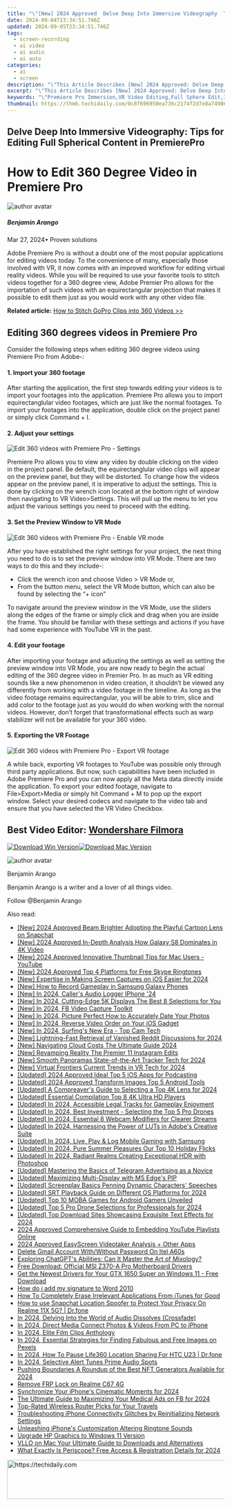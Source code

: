 ```yaml
---
title: "\"[New] 2024 Approved  Delve Deep Into Immersive Videography  Tips for Editing Full Spherical Content in PremierePro\""
date: 2024-09-04T23:34:51.746Z
updated: 2024-09-05T23:34:51.746Z
tags: 
  - screen-recording
  - ai video
  - ai audio
  - ai auto
categories: 
  - ai
  - screen
description: "\"This Article Describes [New] 2024 Approved: Delve Deep Into Immersive Videography: Tips for Editing Full Spherical Content in PremierePro\""
excerpt: "\"This Article Describes [New] 2024 Approved: Delve Deep Into Immersive Videography: Tips for Editing Full Spherical Content in PremierePro\""
keywords: "\"Premiere Pro Immersion,VR Video Editing,Full Sphere Edit,360-Edit Tips,Premiere Pro Techniques,Spherical Content Guide,Immersive Editor's Path\""
thumbnail: https://thmb.techidaily.com/0c8f696950ea736c2174f2d7e8a74906124afdbd8faac5e2796b198a9b431fdb.jpg
---
```


## Delve Deep Into Immersive Videography: Tips for Editing Full Spherical Content in PremierePro

# How to Edit 360 Degree Video in Premiere Pro

![author avatar](https://images.wondershare.com/filmora/article-images/benjamin-arango-author.jpg)

##### Benjamin Arango

 Mar 27, 2024• Proven solutions

 Adobe Premiere Pro is without a doubt one of the most popular applications for editing videos today. To the convenience of many, especially those involved with VR, it now comes with an improved workflow for editing virtual reality videos. While you will be required to use your favorite tools to stitch videos together for a 360 degree view, Adobe Premier Pro allows for the importation of such videos with an equirectangular projection that makes it possible to edit them just as you would work with any other video file.

**Related article:** [How to Stitch GoPro Clips into 360 Videos >>](https://tools.techidaily.com/wondershare/filmora/download/)

## Editing 360 degrees videos in Premiere Pro

 Consider the following steps when editing 360 degree videos using Premiere Pro from Adobe-:

#### 1. Import your 360 footage

 After starting the application, the first step towards editing your videos is to import your footages into the application. Premiere Pro allows you to import equirectanglular video footages, which are just like the normal footages. To import your footages into the application, double click on the project panel or simply click Command + I.

#### 2. Adjust your settings

![Edit 360 videos with Premiere Pro - Settings](https://images.wondershare.com/filmora/article-images/360-editing-settings.jpg)

 Premiere Pro allows you to view any video by double clicking on the video in the project panel. Be default, the equirectanglular video clips will appear on the preview panel, but they will be distorted. To change how the videos appear on the preview panel, it is imperative to adjust the settings. This is done by clicking on the wrench icon located at the bottom right of window then navigating to VR Video>Settings. This will pull up the menu to let you adjust the various settings you need to proceed with the editing.

#### 3. Set the Preview Window to VR Mode

![Edit 360 videos with Premiere Pro - Enable VR mode](https://images.wondershare.com/filmora/article-images/enable-vr-mode.jpg)

 After you have established the right settings for your project, the next thing you need to do is to set the preview window into VR Mode. There are two ways to do this and they include-:

* Click the wrench icon and choose Video > VR Mode or,
* From the button menu, select the VR Mode button, which can also be found by selecting the “+ icon”

 To navigate around the preview window in the VR Mode, use the sliders along the edges of the frame or simply click and drag when you are inside the frame. You should be familiar with these settings and actions if you have had some experience with YouTube VR in the past.

#### 4. Edit your footage

 After importing your footage and adjusting the settings as well as setting the preview window into VR Mode, you are now ready to begin the actual editing of the 360 degree video in Premier Pro. In as much as VR editing sounds like a new phenomenon in video creation, it shouldn’t be viewed any differently from working with a video footage in the timeline. As long as the video footage remains equirectangular, you will be able to trim, slice and add color to the footage just as you would do when working with the normal videos. However, don’t forget that transformational effects such as warp stabilizer will not be available for your 360 video.

#### 5. Exporting the VR Footage

![Edit 360 videos with Premiere Pro - Export VR footage]( https://images.wondershare.com/filmora/article-images/export-vr-footage.jpg)

 A while back, exporting VR footages to YouTube was possible only through third party applications. But now, such capabilities have been included in Adobe Premiere Pro and you can now apply all the Meta data directly inside the application. To export your edited footage, navigate to File>Export>Media or simply hit Command + M to pop up the export window. Select your desired codecs and navigate to the video tab and ensure that you have selected the VR Video Checkbox.

## Best Video Editor: [Wondershare Filmora](https://tools.techidaily.com/wondershare/filmora/download/)

[![Download Win Version](https://images.wondershare.com/filmora/guide/download-btn-win.jpg)](https://tools.techidaily.com/wondershare/filmora/download/)[![Download Mac Version](https://images.wondershare.com/filmora/guide/download-btn-mac.jpg)](https://tools.techidaily.com/wondershare/filmora/download/)

![author avatar](https://images.wondershare.com/filmora/article-images/benjamin-arango-author.jpg)

Benjamin Arango

Benjamin Arango is a writer and a lover of all things video.

Follow @Benjamin Arango


<ins class="adsbygoogle"
     style="display:block"
     data-ad-format="autorelaxed"
     data-ad-client="ca-pub-7571918770474297"
     data-ad-slot="1223367746"></ins>



<ins class="adsbygoogle"
     style="display:block"
     data-ad-client="ca-pub-7571918770474297"
     data-ad-slot="8358498916"
     data-ad-format="auto"
     data-full-width-responsive="true"></ins>


<span class="atpl-alsoreadstyle">Also read:</span>
<div><ul>
<li><a href="https://article-helps.techidaily.com/new-2024-approved-beam-brighter-adopting-the-playful-cartoon-lens-on-snapchat/"><u>[New] 2024 Approved  Beam Brighter  Adopting the Playful Cartoon Lens on Snapchat</u></a></li>
<li><a href="https://fox-info.techidaily.com/new-2024-approved-in-depth-analysis-how-galaxy-s8-dominates-in-4k-video/"><u>[New] 2024 Approved  In-Depth Analysis  How Galaxy S8 Dominates in 4K Video</u></a></li>
<li><a href="https://youtube-sure.techidaily.com/024-approved-innovative-thumbnail-tips-for-mac-users-youtube/"><u>[New] 2024 Approved  Innovative Thumbnail Tips for Mac Users - YouTube</u></a></li>
<li><a href="https://article-helps.techidaily.com/new-2024-approved-top-4-platforms-for-free-skype-ringtones/"><u>[New] 2024 Approved  Top 4 Platforms for Free Skype Ringtones</u></a></li>
<li><a href="https://on-screen-recording.techidaily.com/new-expertise-in-making-screen-captures-on-ios-easier-for-2024/"><u>[New] Expertise in Making Screen Captures on iOS Easier for 2024</u></a></li>
<li><a href="https://screen-mirroring-recording.techidaily.com/new-how-to-record-gameplay-in-samsung-galaxy-phones/"><u>[New] How to Record Gameplay in Samsung Galaxy Phones</u></a></li>
<li><a href="https://article-helps.techidaily.com/new-in-2024-callers-audio-logger-iphone-24/"><u>[New] In 2024, Caller's Audio Logger  IPhone '24</u></a></li>
<li><a href="https://article-helps.techidaily.com/new-in-2024-cutting-edge-5k-displays-the-best-8-selections-for-you/"><u>[New] In 2024, Cutting-Edge 5K Displays  The Best 8 Selections for You</u></a></li>
<li><a href="https://facebook-video-content.techidaily.com/new-in-2024-fb-video-capture-toolkit/"><u>[New] In 2024, FB Video Capture Toolkit</u></a></li>
<li><a href="https://article-helps.techidaily.com/new-in-2024-picture-perfect-how-to-accurately-date-your-photos/"><u>[New] In 2024, Picture Perfect  How to Accurately Date Your Photos</u></a></li>
<li><a href="https://article-helps.techidaily.com/new-in-2024-reverse-video-order-on-your-ios-gadget/"><u>[New] In 2024, Reverse Video Order on Your iOS Gadget</u></a></li>
<li><a href="https://article-helps.techidaily.com/new-in-2024-surfings-new-era-top-cam-tech/"><u>[New] In 2024, Surfing's New Era - Top Cam Tech</u></a></li>
<li><a href="https://article-helps.techidaily.com/new-lightning-fast-retrieval-of-vanished-reddit-discussions-for-2024/"><u>[New] Lightning-Fast Retrieval of Vanished Reddit Discussions for 2024</u></a></li>
<li><a href="https://article-helps.techidaily.com/new-navigating-cloud-costs-the-ultimate-guide-2024/"><u>[New] Navigating Cloud Costs  The Ultimate Guide 2024</u></a></li>
<li><a href="https://instagram-video-files.techidaily.com/new-revamping-reality-the-premier-11-instagram-edits/"><u>[New] Revamping Reality  The Premier 11 Instagram Edits</u></a></li>
<li><a href="https://article-helps.techidaily.com/new-smooth-panoramas-state-of-the-art-tracker-tech-for-2024/"><u>[New] Smooth Panoramas  State-of-the-Art Tracker Tech for 2024</u></a></li>
<li><a href="https://article-helps.techidaily.com/new-virtual-frontiers-current-trends-in-vr-tech-for-2024/"><u>[New] Virtual Frontiers  Current Trends in VR Tech for 2024</u></a></li>
<li><a href="https://article-helps.techidaily.com/updated-2024-approved-ideal-top-5-ios-apps-for-podcasting/"><u>[Updated] 2024 Approved  Ideal Top 5 iOS Apps for Podcasting</u></a></li>
<li><a href="https://article-helps.techidaily.com/updated-2024-approved-transform-images-top-5-android-tools/"><u>[Updated] 2024 Approved  Transform Images  Top 5 Android Tools</u></a></li>
<li><a href="https://article-helps.techidaily.com/updated-a-compreayers-guide-to-selecting-a-top-4k-lens-for-2024/"><u>[Updated] A Compreayer's Guide to Selecting a Top 4K Lens for 2024</u></a></li>
<li><a href="https://article-helps.techidaily.com/updated-essential-compilation-top-8-4k-ultra-hd-players/"><u>[Updated] Essential Compilation  Top 8 4K Ultra HD Players</u></a></li>
<li><a href="https://article-helps.techidaily.com/updated-in-2024-accessible-legal-tracks-for-gameplay-enjoyment/"><u>[Updated] In 2024, Accessible Legal Tracks for Gameplay Enjoyment</u></a></li>
<li><a href="https://article-helps.techidaily.com/updated-in-2024-best-investment-selecting-the-top-5-pro-drones/"><u>[Updated] In 2024, Best Investment - Selecting the Top 5 Pro Drones</u></a></li>
<li><a href="https://article-helps.techidaily.com/updated-in-2024-essential-8-webcam-modifiers-for-clearer-streams/"><u>[Updated] In 2024, Essential 8 Webcam Modifiers for Clearer Streams</u></a></li>
<li><a href="https://article-helps.techidaily.com/updated-in-2024-harnessing-the-power-of-luts-in-adobes-creative-suite/"><u>[Updated] In 2024, Harnessing the Power of LUTs in Adobe's Creative Suite</u></a></li>
<li><a href="https://video-screen-grab.techidaily.com/updated-in-2024-live-play-and-log-mobile-gaming-with-samsung/"><u>[Updated] In 2024, Live, Play & Log  Mobile Gaming with Samsung</u></a></li>
<li><a href="https://article-helps.techidaily.com/updated-in-2024-pure-summer-pleasures-our-top-10-holiday-flicks/"><u>[Updated] In 2024, Pure Summer Pleasures  Our Top 10 Holiday Flicks</u></a></li>
<li><a href="https://article-helps.techidaily.com/updated-in-2024-radiant-realms-creating-exceptional-hdr-with-photoshop/"><u>[Updated] In 2024, Radiant Realms  Creating Exceptional HDR with Photoshop</u></a></li>
<li><a href="https://article-helps.techidaily.com/updated-mastering-the-basics-of-telegram-advertising-as-a-novice/"><u>[Updated] Mastering the Basics of Telegram Advertising as a Novice</u></a></li>
<li><a href="https://article-helps.techidaily.com/updated-maximizing-multi-display-with-ms-edges-pip/"><u>[Updated] Maximizing Multi-Display with MS Edge's PIP</u></a></li>
<li><a href="https://article-helps.techidaily.com/updated-screenplay-basics-penning-dynamic-characters-speeches/"><u>[Updated] Screenplay Basics  Penning Dynamic Characters' Speeches</u></a></li>
<li><a href="https://article-helps.techidaily.com/updated-srt-playback-guide-on-different-os-platforms-for-2024/"><u>[Updated] SRT Playback Guide on Different OS Platforms for 2024</u></a></li>
<li><a href="https://screen-video-capture.techidaily.com/updated-top-10-moba-games-for-android-gamers-unveiled/"><u>[Updated] Top 10 MOBA Games for Android Gamers Unveiled</u></a></li>
<li><a href="https://article-helps.techidaily.com/updated-top-5-pro-drone-selections-for-professionals-for-2024/"><u>[Updated] Top 5 Pro Drone Selections for Professionals for 2024</u></a></li>
<li><a href="https://article-helps.techidaily.com/updated-top-download-sites-showcasing-exquisite-text-effects-for-2024/"><u>[Updated] Top Download Sites Showcasing Exquisite Text Effects for 2024</u></a></li>
<li><a href="https://youtube-videos.techidaily.com/2024-approved-comprehensive-guide-to-embedding-youtube-playlists-online/"><u>2024 Approved  Comprehensive Guide to Embedding YouTube Playlists Online</u></a></li>
<li><a href="https://on-screen-recording.techidaily.com/2024-approved-easyscreen-videotaker-analysis-plus-other-apps/"><u>2024 Approved  EasyScreen Videotaker Analysis + Other Apps</u></a></li>
<li><a href="https://unlock-android.techidaily.com/delete-gmail-account-withwithout-password-on-itel-a60s-by-drfone-android/"><u>Delete Gmail Account With/Without Password On Itel A60s</u></a></li>
<li><a href="https://tech-hub.techidaily.com/exploring-chatgpts-abilities-can-it-master-the-art-of-mixology/"><u>Exploring ChatGPT's Abilities: Can It Master the Art of Mixology?</u></a></li>
<li><a href="https://hardware-updates.techidaily.com/free-download-official-msi-z370-a-pro-motherboard-drivers/"><u>Free Download: Official MSI Z370-A Pro Motherboard Drivers</u></a></li>
<li><a href="https://driver-download.techidaily.com/get-the-newest-drivers-for-your-gtx-1650-super-on-windows-11-free-download/"><u>Get the Newest Drivers for Your GTX 1650 Super on Windows 11 - Free Download</u></a></li>
<li><a href="https://phone-solutions.techidaily.com/how-do-i-add-my-signature-to-word-2010-by-ldigisigner-sign-a-word-sign-a-word/"><u>How do i add my signature to Word 2010</u></a></li>
<li><a href="https://app-tips.techidaily.com/how-to-completely-erase-irrelevant-applications-from-itunes-for-good/"><u>How To Completely Erase Irrelevant Applications From iTunes for Good</u></a></li>
<li><a href="https://change-location.techidaily.com/how-to-use-snapchat-location-spoofer-to-protect-your-privacy-on-realme-11x-5g-drfone-by-drfone-virtual-android/"><u>How to use Snapchat Location Spoofer to Protect Your Privacy On Realme 11X 5G? | Dr.fone</u></a></li>
<li><a href="https://article-helps.techidaily.com/in-2024-delving-into-the-world-of-audio-dissolves-crossfade/"><u>In 2024, Delving Into the World of Audio Dissolves (Crossfade)</u></a></li>
<li><a href="https://article-helps.techidaily.com/in-2024-direct-media-connect-photos-and-videos-from-pc-to-iphone/"><u>In 2024, Direct Media Connect  Photos & Videos From PC to iPhone</u></a></li>
<li><a href="https://article-helps.techidaily.com/in-2024-elite-film-clips-anthology/"><u>In 2024, Elite Film Clips Anthology</u></a></li>
<li><a href="https://article-helps.techidaily.com/in-2024-essential-strategies-for-finding-fabulous-and-free-images-on-pexels/"><u>In 2024, Essential Strategies for Finding Fabulous and Free Images on Pexels</u></a></li>
<li><a href="https://location-social.techidaily.com/in-2024-how-to-pause-life360-location-sharing-for-htc-u23-drfone-by-drfone-virtual-android/"><u>In 2024, How To Pause Life360 Location Sharing For HTC U23 | Dr.fone</u></a></li>
<li><a href="https://article-helps.techidaily.com/in-2024-selective-alert-tunes-prime-audio-spots/"><u>In 2024, Selective Alert Tunes  Prime Audio Spots</u></a></li>
<li><a href="https://article-helps.techidaily.com/pushing-boundaries-a-roundup-of-the-best-nft-generators-available-for-2024/"><u>Pushing Boundaries  A Roundup of the Best NFT Generators Available for 2024</u></a></li>
<li><a href="https://review-topics.techidaily.com/remove-frp-lock-on-realme-c67-4g-by-drfone-android-unlock-remove-google-frp/"><u>Remove FRP Lock on Realme C67 4G</u></a></li>
<li><a href="https://article-helps.techidaily.com/synchronize-your-iphones-cinematic-moments-for-2024/"><u>Synchronize Your iPhone's Cinematic Moments for 2024</u></a></li>
<li><a href="https://article-helps.techidaily.com/the-ultimate-guide-to-maximizing-your-medical-ads-on-fb-for-2024/"><u>The Ultimate Guide to Maximizing Your Medical Ads on FB for 2024</u></a></li>
<li><a href="https://buynow-tips.techidaily.com/top-rated-wireless-router-picks-for-your-travels/"><u>Top-Rated Wireless Router Picks for Your Travels</u></a></li>
<li><a href="https://fox-that.techidaily.com/troubleshooting-iphone-connectivity-glitches-by-reinitializing-network-settings/"><u>Troubleshooting iPhone Connectivity Glitches by Reinitializing Network Settings</u></a></li>
<li><a href="https://article-helps.techidaily.com/unleashing-iphones-customization-altering-ringtone-sounds/"><u>Unleashing iPhone's Customization  Altering Ringtone Sounds</u></a></li>
<li><a href="https://driver-install.techidaily.com/upgrade-hp-graphics-to-windows-11-version/"><u>Upgrade HP Graphics to Windows 11 Version</u></a></li>
<li><a href="https://ai-driven-video-production.techidaily.com/vllo-on-mac-your-ultimate-guide-to-downloads-and-alternatives/"><u>VLLO on Mac Your Ultimate Guide to Downloads and Alternatives</u></a></li>
<li><a href="https://article-helps.techidaily.com/what-exactly-is-periscope-free-access-and-registration-details-for-2024/"><u>What Exactly Is Periscope? Free Access & Registration Details for 2024</u></a></li>
</ul></div>

<!-- affiliate ads begin -->
<a href="https://appsumo.8odi.net/c/5597632/2043618/7443" target="_top" id="2043618">
  <img src="//a.impactradius-go.com/display-ad/7443-2043618" border="0" alt="https://techidaily.com" width="728" height="90"/>
</a>
<img height="0" width="0" src="https://appsumo.8odi.net/i/5597632/2043618/7443" style="position:absolute;visibility:hidden;" border="0" />
<!-- affiliate ads end -->